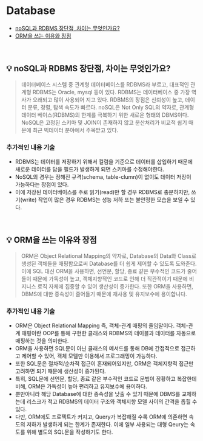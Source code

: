 # Database

- [noSQL과 RDBMS 장단점, 차이는 무엇인가요?](#%EF%B8%8F-nosql과-rdbms-장단점-차이는-무엇인가요)
- [ORM을 쓰는 이유와 장점](#%EF%B8%8F-orm을-쓰는-이유와-장점)

<br>

## 💡️ noSQL과 RDBMS 장단점, 차이는 무엇인가요?
>데이터베이스 시스템 중 관계형 데이터베이스를 RDBMS라 부르고, 대표적인 관계형 RDBMS는 Oracle, mysql 등이 있다. RDBMS는 데이터베이스 중 가장 역사가 오래되고 많이 사용되어 지고 있다. RDBMS의 장점은 신뢰성이 높고, 데이터 분류, 정렬, 탐색 속도가 빠르다. noSQL은 Not Only SQL의 약자로, 관계형 데이터 베이스(RDBMS)의 한계를 극복하기 위한 새로운 형태의 DBMS이다. NoSQL은 고정된 스키마 및 JOIN이 존재하지 않고 분산처리가 비교적 쉽기 때문에 최근 빅데이터 분야에서 주목받고 있다. 


### 추가적인 내용 기술 
- RDBMS는 데이터를 저장하기 위해서 컬럼을 기준으로 데이터를 삽입하기 때문에 새로운 데이터를 담을 필드가 발생하게 되면 스키마를 수정해야한다.
- NoSQL의 경우는 정해진 규격(schema, table-clumn)이 없이도 데이터 저장이 가능하다는 장점이 있다. 
- 이에 저장된 데이터베이스를 주로 읽기(read)만 할 경우 RDBMS로 충분하지만, 쓰기(write) 작업이 많은 경우 RDBMS는 성능 저하 또는 불안정한 모습을 보일 수 있다. 


<br>

## 💡 ORM을 쓰는 이유와 장점
> ORM은 Object Relational Mapping의 약자로, Database의 Data와 Class로 생성된 객체들을 매핑함으로써 Database를 더 쉽게 제어할 수 있도록 도와준다. 이에 SQL 대신 ORM을 사용하면, 선언문, 할당, 종료 같은 부수적인 코드가 줄어들이 때문에 가독성이 높고, 객체지향적인 코드로 인해 더 직관적이기 때문에 비지니스 로직 자체에 집중할 수 있어 생산성이 증가한다. 또한 ORM을 사용하면, DBMS에 대한 종속성이 줄어들기 때문에 재사용 및 유지보수에 용이합니다.


### 추가적인 내용 기술
- ORM은 Object Relational Mapping 즉, 객체-관계 매핑의 줄임말이다. 객체-관계 매핑이란 OOP를 통해 구현한 클래스와 RDBMS의 테이블과 데이터를 자동으로 매핑하는 것을 의미한다. 
- ORM을 사용하면 SQL문이 아닌 클래스의 메서드를 통해 DB에 간접적으로 접근하고 제어할 수 있어, 객체 모델만 이용해서 프로그래밍이 가능하다.
- 또한 SQL문은 절차적/순차적 접근이 혼재되어있지만, ORM은 객체지향적 접근만 고려하면 되기 때문에 생산성이 증가된다.
- 특히, SQL문에 선언문, 할당, 종료 같은 부수적인 코드로 문법이 장황하고 복잡한데 비해, ORM은 가독성이 높아 편리하고 유지보수에 용이하다.
- 뿐만아니라 해당 Database에 대한 종속성을 낮출 수 있기 때문에 DBMS를 교체하는데 리스크가 적고 RDBMS의 데이터 구조와 객체지향 모델 사이의 간격을 좁힐 수 있다.
- 다만, ORM에도 프로젝트가 커지고, Query가 복잡해질 수록 ORM에 의존하면 속도의 저하가 발생하게 되는 한계가 존재한다. 이에 일부 사용되는 대형 Qeury는 속도를 위해 별도의 SQL문을 작성하기도 한다.

<br>
